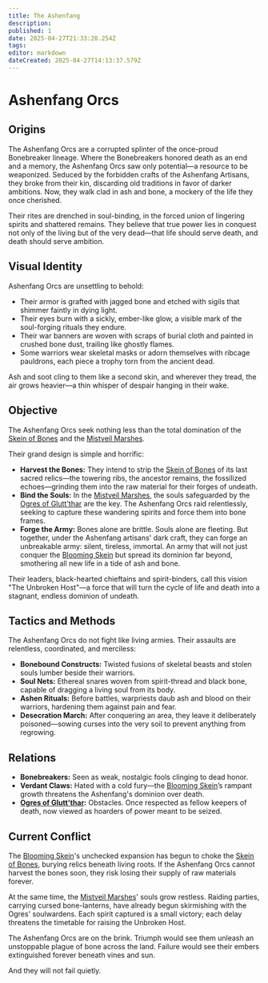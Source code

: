 ```yaml
---
title: The Ashenfang
description: 
published: 1
date: 2025-04-27T21:33:28.254Z
tags: 
editor: markdown
dateCreated: 2025-04-27T14:13:37.579Z
---
```


# Ashenfang Orcs

## Origins

The Ashenfang Orcs are a corrupted splinter of the once-proud Bonebreaker lineage. Where the Bonebreakers honored death as an end and a memory, the Ashenfang Orcs saw only potential—a resource to be weaponized. Seduced by the forbidden crafts of the Ashenfang Artisans, they broke from their kin, discarding old traditions in favor of darker ambitions. Now, they walk clad in ash and bone, a mockery of the life they once cherished.

Their rites are drenched in soul-binding, in the forced union of lingering spirits and shattered remains. They believe that true power lies in conquest not only of the living but of the very dead—that life should serve death, and death should serve ambition.

## Visual Identity

Ashenfang Orcs are unsettling to behold:

- Their armor is grafted with jagged bone and etched with sigils that shimmer faintly in dying light.
- Their eyes burn with a sickly, ember-like glow, a visible mark of the soul-forging rituals they endure.
- Their war banners are woven with scraps of burial cloth and painted in crushed bone dust, trailing like ghostly flames.
- Some warriors wear skeletal masks or adorn themselves with ribcage pauldrons, each piece a trophy torn from the ancient dead.

Ash and soot cling to them like a second skin, and wherever they tread, the air grows heavier—a thin whisper of despair hanging in their wake.

## Objective

The Ashenfang Orcs seek nothing less than the total domination of the [Skein of Bones](/geography/region/skein-of-bones.md) and the [Mistveil Marshes](/geography/region/mistveil-marshes.md).

Their grand design is simple and horrific:

- **Harvest the Bones:** They intend to strip the [Skein of Bones](/geography/region/skein-of-bones.md) of its last sacred relics—the towering ribs, the ancestor remains, the fossilized echoes—grinding them into the raw material for their forges of undeath.
- **Bind the Souls:** In the [Mistveil Marshes](/geography/region/mistveil-marshes.md), the souls safeguarded by the [Ogres of Glutt'thar](/structure/society/ogres-of-glutt-thar.md) are the key. The Ashenfang Orcs raid relentlessly, seeking to capture these wandering spirits and force them into bone frames.
- **Forge the Army:** Bones alone are brittle. Souls alone are fleeting. But together, under the Ashenfang artisans' dark craft, they can forge an unbreakable army: silent, tireless, immortal. An army that will not just conquer the [Blooming Skein](/geography/region/blooming-skein.md) but spread its dominion far beyond, smothering all new life in a tide of ash and bone.

Their leaders, black-hearted chieftains and spirit-binders, call this vision "The Unbroken Host"—a force that will turn the cycle of life and death into a stagnant, endless dominion of undeath.

## Tactics and Methods

The Ashenfang Orcs do not fight like living armies. Their assaults are relentless, coordinated, and merciless:

- **Bonebound Constructs:** Twisted fusions of skeletal beasts and stolen souls lumber beside their warriors.
- **Soul Nets:** Ethereal snares woven from spirit-thread and black bone, capable of dragging a living soul from its body.
- **Ashen Rituals:** Before battles, warpriests daub ash and blood on their warriors, hardening them against pain and fear.
- **Desecration March:** After conquering an area, they leave it deliberately poisoned—sowing curses into the very soil to prevent anything from regrowing.

## Relations

- **Bonebreakers:** Seen as weak, nostalgic fools clinging to dead honor.
- **Verdant Claws:** Hated with a cold fury—the [Blooming Skein](/geography/region/blooming-skein.md)’s rampant growth threatens the Ashenfang's dominion over death.
- **[Ogres of Glutt'thar](/structure/society/ogres-of-glutt-thar.md):** Obstacles. Once respected as fellow keepers of death, now viewed as hoarders of power meant to be seized.

## Current Conflict

The [Blooming Skein](/geography/region/blooming-skein.md)'s unchecked expansion has begun to choke the [Skein of Bones](/geography/region/skein-of-bones.md), burying relics beneath living roots. If the Ashenfang Orcs cannot harvest the bones soon, they risk losing their supply of raw materials forever.

At the same time, the [Mistveil Marshes](/geography/region/mistveil-marshes.md)' souls grow restless. Raiding parties, carrying cursed bone-lanterns, have already begun skirmishing with the Ogres' soulwardens. Each spirit captured is a small victory; each delay threatens the timetable for raising the Unbroken Host.

The Ashenfang Orcs are on the brink. Triumph would see them unleash an unstoppable plague of bone across the land. Failure would see their embers extinguished forever beneath vines and sun.

And they will not fail quietly.
